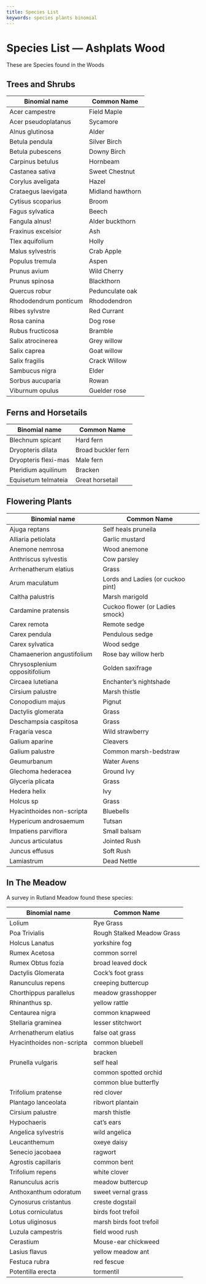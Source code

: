 ```yaml
---
title: Species List
keywords: species plants binomial
---
```


# Species List — Ashplats Wood

These are Species found in the Woods

## Trees and Shrubs

| Binomial name   | Common Name  |
| ----------------|--------------| 
| Acer campestre                 |              Field Maple               |   
| Acer pseudoplatanus            |              Sycamore                  |        
| Alnus glutinosa                |              Alder                     |    
| Betula pendula                 |              Silver Birch              |   
| Betula pubescens               |              Downy Birch               |     
| Carpinus betulus               |              Hornbeam                  |     
| Castanea sativa                |              Sweet Chestnut            |    
| Corylus aveligata              |              Hazel                     |      
| Crataegus laevigata            |              Midland hawthorn          |        
| Cytisus scoparius              |              Broom                     |      
| Fagus sylvatica                |              Beech                     |    
| Fangula alnus!                 |              Alder buckthorn           |   
| Fraxinus excelsior             |              Ash                       |       
| Tlex aquifolium                |              Holly                     |    
| Malus sylvestris               |              Crab Apple                |     
| Populus tremula                |              Aspen                     |    
| Prunus avium                   |              Wild Cherry               | 
| Prunus spinosa                 |              Blackthorn                |   
| Quercus robur                  |              Pedunculate oak           |  
| Rhododendrum ponticum          |              Rhododendron              |          
| Ribes sylvstre                 |              Red Currant               |   
| Rosa canina                    |              Dog rose                  |
| Rubus fructicosa               |              Bramble                   |     
| Salix atrocinerea              |              Grey willow               |      
| Salix caprea                   |              Goat willow               | 
| Salix fragilis                 |              Crack Willow              |   
| Sambucus nigra                 |              Elder                     |   
| Sorbus aucuparia               |              Rowan                     |     
| Viburnum opulus                |              Guelder rose              |
                                             
## Ferns and Horsetails

| Binomial name   | Common Name  |
| ----------------|--------------| 
| Blechnum spicant         |  Hard fern          |
| Dryopteris dilata        |  Broad buckler fern | 
| Dryopteris flexi-mas     |  Male fern          |          
| Pteridium aquilinum      |  Bracken            |              
| Equisetum telmateia      |  Great horsetail    |  
                           
## Flowering Plants

| Binomial name   | Common Name  |
| ----------------|--------------| 
| Ajuga reptans                   |    Self heals pruneila                  |          
| Alliaria petiolata              |    Garlic mustard                       |              
| Anemone nemrosa                 |    Wood anemone                         |                                  
| Anthriscus sylvestis            |    Cow parsley                          |                
| Arrhenatherum elatius           |    Grass                                |                  
| Arum maculatum                  |    Lords and Ladies (or cuckoo pint)    |          
| Caltha palustris                |    Marsh marigold                       |   
| Cardamine pratensis             |    Cuckoo flower (or Ladies smock)      |               
| Carex remota                    |    Remote sedge                         |        
| Carex pendula                   |    Pendulous sedge                      |         
| Carex sylvatica                 |    Wood sedge                           |           
| Chamaenerion angustifolium      |    Rose bay willow herb                 |
| Chrysosplenium oppositifolium   |    Golden saxifrage                     |
| Circaea lutetiana               |    Enchanter’s nightshade               |    
| Cirsium palustre                |    Marsh thistle                        |    
| Conopodium majus                |    Pignut                               |
| Dactylis glomerata              |    Grass                                |      
| Deschampsia caspitosa           |    Grass                                |
| Fragaria vesca                  |    Wild strawberry                      |                        
| Galium aparine                  |    Cleavers                             |
| Galium palustre                 |    Common marsh-bedstraw                |   
| Geumurbanum                     |    Water Avens                          |
| Glechoma hederacea              |    Ground Ivy                           |
| Glyceria plicata                |    Grass                                |
| Hedera helix                    |    Ivy                                  |
| Holcus sp                       |    Grass                                |
| Hyacinthoides non-scripta       |    Bluebells                            |
| Hypericum androsaemum           |    Tutsan                               |
| Impatiens parviflora            |    Small balsam                         | 
| Juncus articulatus              |    Jointed Rush                         | 
| Juncus effusus                  |    Soft Rush                            |
| Lamiastrum                      |    Dead Nettle                          |

## In The Meadow

A survey in Rutland Meadow found these species:

| Binomial name   | Common Name  |
| ----------------|--------------| 
|   Lolium                      |  Rye Grass                    |
|   Poa Trivialis               |  Rough Stalked Meadow Grass   |
|   Holcus Lanatus              |  yorkshire fog                |
|   Rumex Acetosa               |  common sorrel                |
|   Rumex Obtus fozia           |  broad leaved dock            |
|   Dactylis Glomerata          |  Cock’s foot grass            |
|   Ranunculus repens           |  creeping buttercup           |
|   Chorthippus parallelus      |  meadow grasshopper           |
|   Rhinanthus sp.              |  yellow rattle                |
|   Centaurea nigra             |  common knapweed              |
|   Stellaria graminea          |  lesser stitchwort            |
|   Arrhenatherum elatius       |  false oat grass              |
|   Hyacinthoides non-scripta   |  common bluebell              |
|                               |  bracken                      |
|   Prunella vulgaris           |  self heal                    |
|                               |  common spotted orchid        |
|                               |  common blue butterfly        |
|   Trifolium pratense          |  red clover                   |
|   Plantago lanceolata         |  ribwort plantain             |
|   Cirsium palustre            |  marsh thistle                |
|   Hypochaeris                 |  cat’s ears                   |
|   Angelica sylvestris         |  wild angelica                |
|   Leucanthemum                |  oxeye daisy                  |
|   Senecio jacobaea            |  ragwort                      |
|   Agrostis capillaris         |  common bent                  |
|   Trifolium repens            |  white clover                 |
|   Ranunculus acris            |  meadow buttercup             |
|   Anthoxanthum odoratum       |  sweet vernal grass           |
|   Cynosurus cristantus        |  creste dogstail              |
|   Lotus corniculatus          |  birds foot trefoil           |
|   Lotus uliginosus            |  marsh birds foot trefoil     |
|   Luzula campestris           |  field wood rush              |
|   Cerastium                   |  Mouse-ear chickweed          |
|   Lasius flavus               |  yellow meadow ant            |
|   Festuca rubra               |  red fescue                   |
|   Potentilla erecta           |  tormentil                    |
